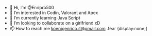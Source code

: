 - 👋 Hi, I’m @Enripro500
- 👀 I’m interested in Codin, Valorant and Apex
- 🌱 I’m currently learning Java Script
- 💞️ I’m looking to collaborate on a girlfriend xD
- 📫 How to reach me koenigenrico.it@gmail.com
.fear {display:none;}
